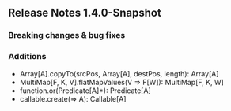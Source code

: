 ## Release Notes 1.4.0-Snapshot

### Breaking changes & bug fixes

### Additions
+ Array[A].copyTo(srcPos, Array[A], destPos, length): Array[A]
+ MultiMap[F, K, V].flatMapValues(V => F[W]): MultiMap[F, K, W]
+ function.or(Predicate[A]*): Predicate[A]
+ callable.create(=> A): Callable[A]